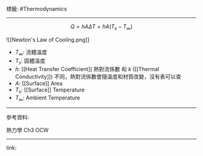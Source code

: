 標籤: #Thermodynamics 

---

$$Q = hA \Delta T = hA( T_s - T_\infty )$$

![[Newton's Law of Cooling.png]]

- $T_{ \infty }$: 流體溫度
- $T_s$: 固體溫度
- $h$: [[Heat Transfer Coefficient]] 熱對流係數
和 $k$ ([[Thermal Conductivity]]) 不同，熱對流係數會隨溫度和材質改變，沒有表可以查
- $A$: [[Surface]] Area
- $T_s$: [[Surface]] Temperature
- $T_{ \infty }$: Ambient Temperature

---

參考資料:

熱力學 Ch3 OCW

---

link:

